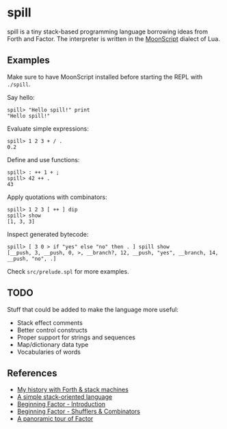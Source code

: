 spill
=====

spill is a tiny stack-based programming language borrowing ideas from Forth
and Factor. The interpreter is written in the
[MoonScript](http://moonscript.org) dialect of Lua.

Examples
--------

Make sure to have MoonScript installed before starting the REPL with
`./spill`.

Say hello:

```
spill> "Hello spill!" print
"Hello spill!"
```

Evaluate simple expressions:

```
spill> 1 2 3 + / .
0.2
```

Define and use functions:

```
spill> : ++ 1 + ;
spill> 42 ++ .
43
```

Apply quotations with combinators:

```
spill> 1 2 3 [ ++ ] dip
spill> show
[1, 3, 3]
```

Inspect generated bytecode:

```
spill> [ 3 0 > if "yes" else "no" then . ] spill show
[__push, 3, __push, 0, >, __branch?, 12, __push, "yes", __branch, 14, __push, "no", .]
```

Check `src/prelude.spl` for more examples.

TODO
----

Stuff that could be added to make the language more useful:
- Stack effect comments
- Better control constructs
- Proper support for strings and sequences
- Map/dictionary data type
- Vocabularies of words

References
----------

- [My history with Forth & stack machines](http://yosefk.com/blog/my-history-with-forth-stack-machines.html)
- [A simple stack-oriented language](http://www.openbookproject.net/py4fun/forth/forth.html)
- [Beginning Factor - Introduction](http://elasticdog.com/2008/11/beginning-factor-introduction)
- [Beginning Factor - Shufflers & Combinators](http://elasticdog.com/2008/12/beginning-factor-shufflers-and-combinators)
- [A panoramic tour of Factor](http://andreaferretti.github.io/factor-tutorial)
